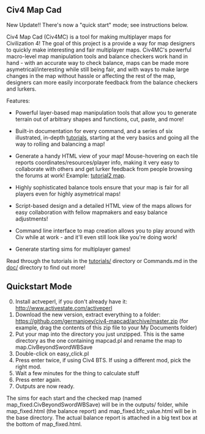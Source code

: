 ## Civ4 Map Cad

New Update!! There's now a "quick start" mode; see instructions below.

Civ4 Map Cad (Civ4MC) is a tool for making multiplayer maps for Civilization 4! The goal of this project is a provide a way for map designers to quickly make interesting and fair multiplayer maps. Civ4MC's powerful macro-level map manipulation tools and balance checkers work hand in hand - with an accurate way to check balance, maps can be made more asymetrical/interesting while still being fair, and with ways to make large changes in the map without hassle or affecting the rest of the map, designers can more easily incorporate feedback from the balance checkers and lurkers.

Features:
* Powerful layer-based map manipulation tools that allow you to generate terrain out of arbitrary shapes and functions, cut, paste, and more!

* Built-in documentation for every command, and a series of six illustrated, in-depth [tutorials](tutorials/), starting at the very basics and going all the way to rolling and balancing a map!

* Generate a handy HTML view of your map! Mouse-hovering on each tile reports coordinates/resources/player info, making it very easy to collaborate with others and get lurker feedback from people browsing the forums at work! Example: [tutorial2 map](tutorials/tutorial2.md).

* Highly sophisticated balance tools ensure that your map is fair for all players even for highly asymetrical maps!

* Script-based design and a detailed HTML view of the maps allows for easy collaboration with fellow mapmakers and easy balance adjustments!

* Command line interface to map creation allows you to play around with Civ while at work - and it'll even still look like you're doing work!

* Generate starting sims for multiplayer games!

Read through the tutorials in the [tutorials/](tutorials/) directory or Commands.md in the [doc/](doc/) directory to find out more!

## Quickstart Mode

0. Install actveperl, if you don't already have it: http://www.activestate.com/activeperl
1. Download the new version, extract everything to a folder: https://github.com/germanjoey/civ4-mapcad/archive/master.zip (for example, drag the contents of this zip file to your My Documents folder)
2. Put your map into the directory you just unzipped. This is the same directory as the one containing mapcad.pl and rename the map to map.CivBeyondSwordWBSave
3. Double-click on easy_click.pl
4. Press enter twice, if using Civ4 BTS. If using a different mod, pick the right mod.
5. Wait a few minutes for the thing to calculate stuff
6. Press enter again.
7. Outputs are now ready.

The sims for each start and the checked map (named map_fixed.CivBeyondSwordWBSave) will be in the outputs/ folder, while map_fixed.html (the balance report) and map_fixed.bfc_value.html will be in the base directory. The actual balance report is attached in a big text box at the bottom of map_fixed.html.